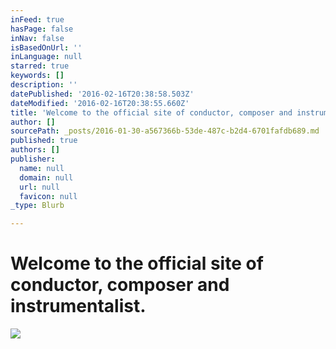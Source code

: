 ```yaml
---
inFeed: true
hasPage: false
inNav: false
isBasedOnUrl: ''
inLanguage: null
starred: true
keywords: []
description: ''
datePublished: '2016-02-16T20:38:58.503Z'
dateModified: '2016-02-16T20:38:55.660Z'
title: 'Welcome to the official site of conductor, composer and instrumentalist.'
author: []
sourcePath: _posts/2016-01-30-a567366b-53de-487c-b2d4-6701fafdb689.md
published: true
authors: []
publisher:
  name: null
  domain: null
  url: null
  favicon: null
_type: Blurb

---
```

# Welcome to the official site of conductor, composer and instrumentalist.
![](https://the-grid-user-content.s3-us-west-2.amazonaws.com/e25c7215-fdca-40a6-9b00-1d8e25d1b419.jpg)